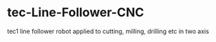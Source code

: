 # tec-Line-Follower-CNC
tec1 line follower robot applied to cutting, milling, drilling etc in two axis
